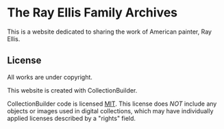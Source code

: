 # The Ray Ellis Family Archives
This is a website dedicated to sharing the work of American painter, Ray Ellis. 

## License
All works are under copyright.

This website is created with CollectionBuilder. 

CollectionBuilder code is licensed [MIT](https://github.com/CollectionBuilder/collectionbuilder-gh/blob/main/LICENSE). 
This license does *NOT* include any objects or images used in digital collections, which may have individually applied licenses described by a "rights" field.
